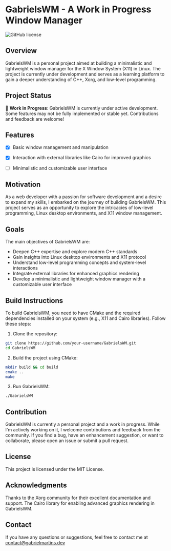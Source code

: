 # GabrielsWM - A Work in Progress Window Manager

![GitHub license](https://img.shields.io/badge/license-MIT-blue.svg)


## Overview

GabrielsWM is a personal project aimed at building a minimalistic and lightweight window manager for the X Window System (X11) in Linux. The project is currently under development and serves as a learning platform to gain a deeper understanding of C++, Xorg, and low-level programming.


## Project Status

🚧 **Work in Progress**: GabrielsWM is currently under active development. Some features may not be fully implemented or stable yet. Contributions and feedback are welcome!


## Features

- [x] Basic window management and manipulation
- [x] Interaction with external libraries like Cairo for improved graphics
- [ ] Minimalistic and customizable user interface


## Motivation

As a web developer with a passion for software development and a desire to expand my skills, I embarked on the journey of building GabrielsWM. This project serves as an opportunity to explore the intricacies of low-level programming, Linux desktop environments, and X11 window management.


## Goals

The main objectives of GabrielsWM are:

- Deepen C++ expertise and explore modern C++ standards
- Gain insights into Linux desktop environments and X11 protocol
- Understand low-level programming concepts and system-level interactions
- Integrate external libraries for enhanced graphics rendering
- Develop a minimalistic and lightweight window manager with a customizable user interface


## Build Instructions

To build GabrielsWM, you need to have CMake and the required dependencies installed on your system (e.g., X11 and Cairo libraries). Follow these steps:

1. Clone the repository:

```bash
git clone https://github.com/your-username/GabrielsWM.git
cd GabrielsWM
```

2. Build the project using CMake:

```bash
mkdir build && cd build
cmake ..
make
```

3. Run GabrielsWM:

```bash
./GabrielsWM
```


## Contribution

GabrielsWM is currently a personal project and a work in progress. While I'm actively working on it, I welcome contributions and feedback from the community. If you find a bug, have an enhancement suggestion, or want to collaborate, please open an issue or submit a pull request.


## License
This project is licensed under the MIT License.


## Acknowledgments

Thanks to the Xorg community for their excellent documentation and support.
The Cairo library for enabling advanced graphics rendering in GabrielsWM.


## Contact
If you have any questions or suggestions, feel free to contact me at contact@gabrielmartins.dev